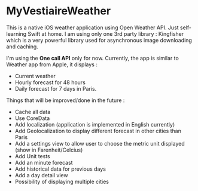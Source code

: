 # MyVestiaireWeather

This is a native iOS weather application using Open Weather API. Just self-learning Swift at home. 
I am using only one 3rd party library : Kingfisher which is a very powerful library used for asynchronous image downloading and caching.

I'm using the **One call API** only for now. Currently, the app is similar to Weather app from Apple, it displays :
* Current weather
* Hourly forecast for 48 hours
* Daily forecast for 7 days
in Paris.

Things that will be improved/done in the future :
* Cache all data
* Use CoreData
* Add localization (application is implemented in English currently)
* Add Geolocalization to display different forecast in other cities than Paris
* Add a settings view to allow user to choose the metric unit displayed (show in Farenheit/Celcius)
* Add Unit tests 
* Add an minute forecast
* Add historical data for previous days
* Add a day detail view
* Possibility of displaying multiple cities
